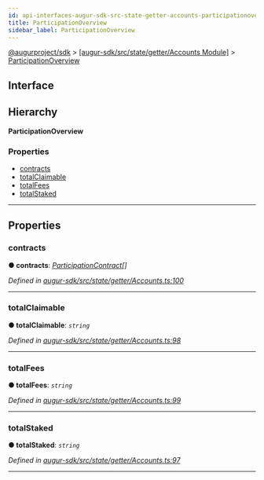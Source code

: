 ```yaml
---
id: api-interfaces-augur-sdk-src-state-getter-accounts-participationoverview
title: ParticipationOverview
sidebar_label: ParticipationOverview
---
```


[@augurproject/sdk](api-readme.md) > [[augur-sdk/src/state/getter/Accounts Module]](api-modules-augur-sdk-src-state-getter-accounts-module.md) > [ParticipationOverview](api-interfaces-augur-sdk-src-state-getter-accounts-participationoverview.md)

## Interface

## Hierarchy

**ParticipationOverview**

### Properties

* [contracts](api-interfaces-augur-sdk-src-state-getter-accounts-participationoverview.md#contracts)
* [totalClaimable](api-interfaces-augur-sdk-src-state-getter-accounts-participationoverview.md#totalclaimable)
* [totalFees](api-interfaces-augur-sdk-src-state-getter-accounts-participationoverview.md#totalfees)
* [totalStaked](api-interfaces-augur-sdk-src-state-getter-accounts-participationoverview.md#totalstaked)

---

## Properties

<a id="contracts"></a>

###  contracts

**● contracts**: *[ParticipationContract](api-interfaces-augur-sdk-src-state-getter-accounts-participationcontract.md)[]*

*Defined in [augur-sdk/src/state/getter/Accounts.ts:100](https://github.com/AugurProject/augur/blob/0787bf1a23/packages/augur-sdk/src/state/getter/Accounts.ts#L100)*

___
<a id="totalclaimable"></a>

###  totalClaimable

**● totalClaimable**: *`string`*

*Defined in [augur-sdk/src/state/getter/Accounts.ts:98](https://github.com/AugurProject/augur/blob/0787bf1a23/packages/augur-sdk/src/state/getter/Accounts.ts#L98)*

___
<a id="totalfees"></a>

###  totalFees

**● totalFees**: *`string`*

*Defined in [augur-sdk/src/state/getter/Accounts.ts:99](https://github.com/AugurProject/augur/blob/0787bf1a23/packages/augur-sdk/src/state/getter/Accounts.ts#L99)*

___
<a id="totalstaked"></a>

###  totalStaked

**● totalStaked**: *`string`*

*Defined in [augur-sdk/src/state/getter/Accounts.ts:97](https://github.com/AugurProject/augur/blob/0787bf1a23/packages/augur-sdk/src/state/getter/Accounts.ts#L97)*

___

